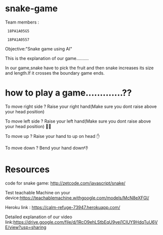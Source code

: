 # snake-game

Team members :

     18PA1A05G5

     18PA1A0557 

Objective:"Snake game using AI"

This is the explanation of our game..........

In our game,snake have to pick the fruit and then snake increases its size and length.If it crosses the boundary game ends.

# how to play a game.............??

To move right side ? Raise your right hand(Make sure you dont raise above your head position) 

To move left side ? Raise your left hand(Make sure you dont raise above your head position) 🙋‍♀️

To move up ? Raise your hand  to up on head ✋

To move down ? Bend your hand down👎

# Resources 
code for snake game:  http://zetcode.com/javascript/snake/

Test teachable Machine on your device:https://teachablemachine.withgoogle.com/models/McN8eXFGl/

Heroku link : https://calm-refuge-73947.herokuapp.com/

Detailed explanation of our video link:https://drive.google.com/file/d/1RcO9ehLStbEqU9yej1ClUY9HdqTuU6VE/view?usp=sharing
